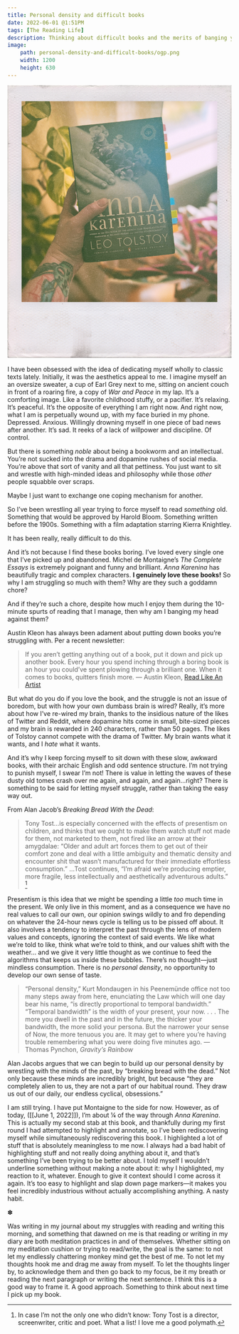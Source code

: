 ```yaml
---
title: Personal density and difficult books
date: 2022-06-01 @1:51PM
tags: [The Reading Life]
description: Thinking about difficult books and the merits of banging your head against them repeatedly.
image:
    path: personal-density-and-difficult-books/ogp.png
    width: 1200
    height: 630
---
```

![The author's pale, tattooed arm holding a copy of Tolstoy's "Anna Karenina." There are various houseplants in the background, threatening to overtake the home](anna-karenina.jpg)

I have been obsessed with the idea of dedicating myself wholly to classic texts lately. Initially, it was the aesthetics appeal to me. I imagine myself an an oversize sweater, a cup of Earl Grey next to me, sitting on ancient couch in front of a roaring fire, a copy of _War and Peace_ in my lap. It’s a comforting image. Like a favorite childhood stuffy, or a pacifier. It’s relaxing. It’s peaceful. It’s the opposite of everything I am right now. And right now, what I am is perpetually wound up, with my face buried in my phone. Depressed. Anxious. Willingly drowning myself in one piece of bad news after another. It’s sad. It reeks of a lack of willpower and discipline. Of control.

But there is something _noble_ about being a bookworm and an intellectual. You’re not sucked into the drama and dopamine rushes of social media. You’re above that sort of vanity and all that pettiness. You just want to sit and wrestle with high-minded ideas and philosophy while those _other_ people squabble over scraps.  

Maybe I just want to exchange one coping mechanism for another. 

So I’ve been wrestling all year trying to force myself to read _something_ old. Something that would be approved by Harold Bloom. Something written before the 1900s. Something with a film adaptation starring Kierra Knightley. 

It has been really, really difficult to do this. 

And it’s not because I find these books boring. I’ve loved every single one that I’ve picked up and abandoned. Michel de Montaigne’s _The Complete Essays_ is extremely poignant and funny and brilliant. _Anna Karenina_ has beautifully tragic and complex characters. **I genuinely love these books!** So why I am struggling so much with them? Why are they such a goddamn chore? 

And if they’re such a chore, despite how much I enjoy them during the 10-minute spurts of reading that I manage, then why am I banging my head against them?

Austin Kleon has always been adament about putting down books you’re struggling with. Per a recent newsletter:

> If you aren’t getting anything out of a book, put it down and pick up another book. Every hour you spend inching through a boring book is an hour you could’ve spent plowing through a brilliant one.
> When it comes to books, quitters finish more. — Austin Kleon, [Read Like An Artist](https://austinkleon.substack.com/p/how-to-read-like-an-artist)

But what do you do if you love the book, and the struggle is not an issue of boredom, but with how your own dumbass brain is wired? Really, it’s more about how I’ve re-wired my brain, thanks to the insidious nature of the likes of Twitter and Reddit, where dopamine hits come in small, bite-sized pieces and my brain is rewarded in 240 characters, rather than 50 pages. The likes of Tolstoy cannot compete with the drama of Twitter. My brain wants what it wants, and I _hate_ what it wants. 

And it’s why I keep forcing myself to sit down with these slow, awkward books, with their archaic English and odd sentence structure. I’m not trying to punish myself, I swear I’m not! There is value in letting the waves of these dusty old tomes crash over me again, and again, and again…right? There is something to be said for letting myself struggle, rather than taking the easy way out. 

From Alan Jacob’s _Breaking Bread With the Dead_:

> Tony Tost…is especially concerned with the effects of presentism on children, and thinks that we ought to make them watch stuff not made for them, not marketed to them, not fired like an arrow at their amygdalae: “Older and adult art forces them to get out of their comfort zone and deal with a little ambiguity and thematic density and encounter shit that wasn’t manufactured for their immediate effortless consumption.”
> …Tost continues, “I’m afraid we’re producing emptier, more fragile, less intellectually and aesthetically adventurous adults.” [^1]

Presentism is this idea that we might be spending a little _too_ much time in the present. We only live in this moment, and as a consequence we have no real values to call our own, our opinion swings wildly to and fro depending on whatever the 24-hour news cycle is telling us to be pissed off about. It also involves a tendency to interpret the past through the lens of modern values and concepts, ignoring the context of said events. We like what we’re told to like, think what we’re told to think, and our values shift with the weather… and we give it very little thought as we continue to feed the algorithms that keeps us inside these bubbles. There’s no thought—just mindless consumption.  There is no _personal density_, no opportunity to develop our own sense of taste. 

> “Personal density,” Kurt Mondaugen in his Peenemünde office not too many steps away from here, enunciating the Law which will one day bear his name, “is directly proportional to temporal bandwidth.” “Temporal bandwidth” is the width of your present, your now. . . . The more you dwell in the past and in the future, the thicker your bandwidth, the more solid your persona. But the narrower your sense of Now, the more tenuous you are. It may get to where you’re having trouble remembering what you were doing five minutes ago. — Thomas Pynchon, _Gravity’s Rainbow_

Alan Jacobs argues that we can begin to build up our personal density by wrestling with the minds of the past, by “breaking bread with the dead.” Not only because these minds are incredibly bright, but because “they are completely alien to us, they are not a part of our habitual round. They draw us out of our daily, our endless cyclical,  obsessions.” 

I am still trying. I have put Montaigne to the side for now. However, as of today, ([[June 1, 2022]]), I’m about ¼ of the way through _Anna Karenina_. This is actually my second stab at this book, and thankfully during my first round I had attempted to highlight and annotate, so I’ve been rediscovering myself while simultaneously rediscovering this book. I highlighted a lot of stuff that is absolutely meaningless to me now. I always had a bad habit of highlighting stuff and not really doing anything about it, and that’s something I’ve been trying to be better about. I told myself I wouldn’t underline something without making a note about it: why I highlighted, my reaction to it, whatever. Enough to give it context should I come across it again. It’s too easy to highlight and slap down page markers—it makes you feel incredibly industrious without actually accomplishing anything. A nasty habit. 

✽

Was writing in my journal about my struggles with reading and writing this morning, and something that dawned on me is that reading or writing in my diary are both meditation practices in and of themselves. Whether sitting on my meditation cushion or trying to read/write, the goal is the same: to not let my endlessly chattering monkey mind get the best of me. To not let my thoughts hook me and drag me away from myself. To let the thoughts linger by, to acknowledge them and then go back to my focus, be it my breath or reading the next paragraph or writing the next sentence. I think this is a good way to frame it. A good approach. Something to think about next time I pick up my book.

[^1]:  In case I’m not the only one who didn’t know: Tony Tost is a director, screenwriter, critic and poet. What a list! I love me a good polymath.